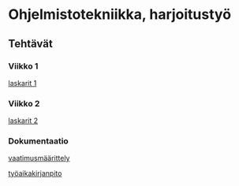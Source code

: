 # Ohjelmistotekniikka, harjoitustyö
## Tehtävät
### Viikko 1
[laskarit 1](https://github.com/olgahuusari/ot-harjoitustyo/blob/main/laskarit/viikko1/)

### Viikko 2
[laskarit 2](https://github.com/olgahuusari/ot-harjoitustyo/blob/main/laskarit/viikko2/)

### Dokumentaatio
[vaatimusmäärittely](https://github.com/olgahuusari/ot-harjoitustyo/blob/main/dokumentaatio/vaatimusmaarittely.md)

[työaikakirjanpito](https://github.com/olgahuusari/ot-harjoitustyo/tree/main/dokumentaatio/työaikakirjanpito.md)

